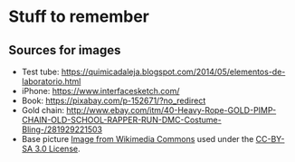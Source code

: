 # Stuff to remember

## Sources for images

- Test tube: https://quimicadaleja.blogspot.com/2014/05/elementos-de-laboratorio.html
- iPhone: https://www.interfacesketch.com/
- Book: https://pixabay.com/p-152671/?no_redirect
- Gold chain: http://www.ebay.com/itm/40-Heavy-Rope-GOLD-PIMP-CHAIN-OLD-SCHOOL-RAPPER-RUN-DMC-Costume-Bling-/281929221503
- Base picture <span><a href="https://commons.wikimedia.org/wiki/File:Vitruvianischer_Mann.png">Image from Wikimedia Commons</a> used under the <a href="https://creativecommons.org/licenses/by-sa/3.0/deed.en">CC-BY-SA 3.0 License</a>.</span>